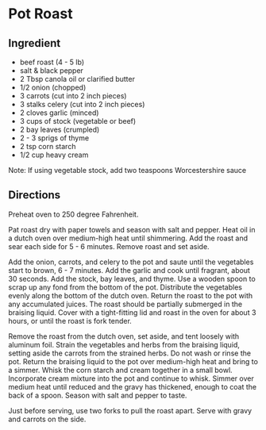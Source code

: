 # Pot Roast

## Ingredient

* beef roast (4 - 5 lb)
* salt & black pepper
* 2 Tbsp canola oil or clarified butter
* 1/2 onion (chopped)
* 3 carrots (cut into 2 inch pieces)
* 3 stalks celery (cut into 2 inch pieces)
* 2 cloves garlic (minced)
* 3 cups of stock (vegetable or beef)
* 2 bay leaves (crumpled)
* 2 - 3 sprigs of thyme
* 2 tsp corn starch
* 1/2 cup heavy cream

Note: If using vegetable stock, add two teaspoons Worcestershire sauce

## Directions

Preheat oven to 250 degree Fahrenheit.

Pat roast dry with paper towels and season with salt and pepper. Heat oil in a
dutch oven over medium-high heat until shimmering. Add the roast and sear each
side for 5 - 6 minutes. Remove roast and set aside.

Add the onion, carrots, and celery to the pot and saute until the vegetables
start to brown, 6 - 7 minutes.  Add the garlic and cook until fragrant, about 30
seconds. Add the stock, bay leaves, and thyme. Use a wooden spoon to scrap up
any fond from the bottom of the pot. Distribute the vegetables evenly along the
bottom of the dutch oven. Return the roast to the pot with any accumulated
juices. The roast should be partially submerged in the braising liquid. Cover
with a tight-fitting lid and roast in the oven for about 3 hours, or until the
roast is fork tender.

Remove the roast from the dutch oven, set aside, and tent loosely with aluminum
foil. Strain the vegetables and herbs from the braising liquid, setting aside
the carrots from the strained herbs. Do not wash or rinse the pot. Return the
braising liquid to the pot over medium-high heat and bring to a simmer. Whisk
the corn starch and cream together in a small bowl.  Incorporate cream mixture
into the pot and continue to whisk. Simmer over medium heat until reduced and
the gravy has thickened, enough to coat the back of a spoon. Season with salt
and pepper to taste.

Just before serving, use two forks to pull the roast apart. Serve with gravy and
carrots on the side.

